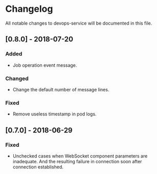 # Changelog
All notable changes to devops-service will be documented in this file.

## [0.8.0] - 2018-07-20
### Added
- Job operation event message.

### Changed
- Change the default number of message lines.

### Fixed
- Remove useless timestamp in pod logs.

## [0.7.0] - 2018-06-29
### Fixed
- Unchecked cases when WebSocket component parameters are inadequate. And the resulting failure in connection soon after connection established.
